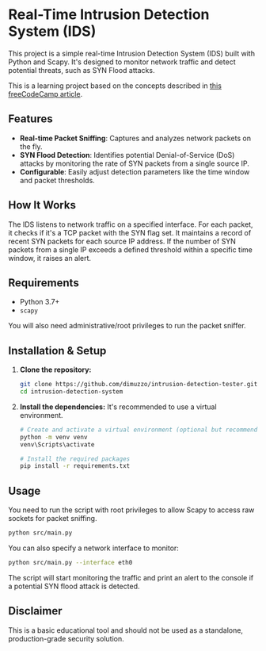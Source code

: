 # Real-Time Intrusion Detection System (IDS)

This project is a simple real-time Intrusion Detection System (IDS) built with Python and Scapy. It's designed to monitor network traffic and detect potential threats, such as SYN Flood attacks.

This is a learning project based on the concepts described in [this freeCodeCamp article](https://www.freecodecamp.org/news/build-a-real-time-intrusion-detection-system-with-python/).

## Features

-   **Real-time Packet Sniffing**: Captures and analyzes network packets on the fly.
-   **SYN Flood Detection**: Identifies potential Denial-of-Service (DoS) attacks by monitoring the rate of SYN packets from a single source IP.
-   **Configurable**: Easily adjust detection parameters like the time window and packet thresholds.

## How It Works

The IDS listens to network traffic on a specified interface. For each packet, it checks if it's a TCP packet with the SYN flag set. It maintains a record of recent SYN packets for each source IP address. If the number of SYN packets from a single IP exceeds a defined threshold within a specific time window, it raises an alert.

## Requirements

-   Python 3.7+
-   `scapy`

You will also need administrative/root privileges to run the packet sniffer.

## Installation & Setup

1.  **Clone the repository:**
    ```bash
    git clone https://github.com/dimuzzo/intrusion-detection-tester.git
    cd intrusion-detection-system
    ```

2.  **Install the dependencies:**
    It's recommended to use a virtual environment.
    ```bash
    # Create and activate a virtual environment (optional but recommended)
    python -m venv venv
    venv\Scripts\activate

    # Install the required packages
    pip install -r requirements.txt
    ```

## Usage

You need to run the script with root privileges to allow Scapy to access raw sockets for packet sniffing.

```bash
python src/main.py
```

You can also specify a network interface to monitor:

```bash
python src/main.py --interface eth0
```

The script will start monitoring the traffic and print an alert to the console if a potential SYN flood attack is detected.

## Disclaimer

This is a basic educational tool and should not be used as a standalone, production-grade security solution.